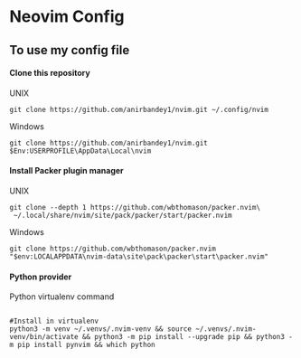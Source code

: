 # Neovim Config



## To use my config file

#### Clone this repository

UNIX
```
git clone https://github.com/anirbandey1/nvim.git ~/.config/nvim
```

Windows
```
git clone https://github.com/anirbandey1/nvim.git $Env:USERPROFILE\AppData\Local\nvim
```

#### Install Packer plugin manager
UNIX
```
git clone --depth 1 https://github.com/wbthomason/packer.nvim\
 ~/.local/share/nvim/site/pack/packer/start/packer.nvim
```

Windows
```
git clone https://github.com/wbthomason/packer.nvim "$env:LOCALAPPDATA\nvim-data\site\pack\packer\start\packer.nvim"
```


#### Python provider

Python virtualenv command
```

#Install in virtualenv
python3 -m venv ~/.venvs/.nvim-venv && source ~/.venvs/.nvim-venv/bin/activate && python3 -m pip install --upgrade pip && python3 -m pip install pynvim && which python
```










